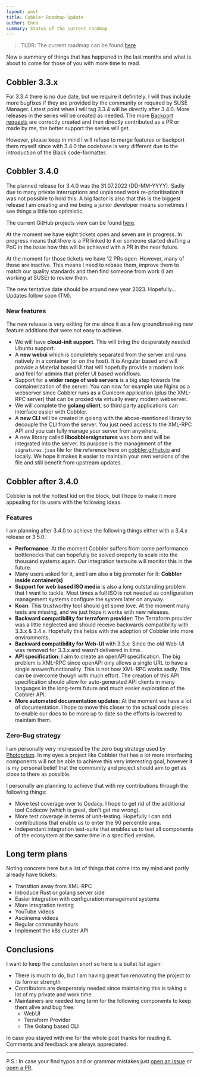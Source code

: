 ```yaml
---
layout: post
title: Cobbler Roadmap Update
author: Enno
summary: Status of the current roadmap
---
```


> TLDR: The current roadmap can be found [here](https://github.com/cobbler/cobbler/wiki/Roadmap)

Now a summary of things that has happened in the last months and what is about to come for those of you with more time
to read.

## Cobbler 3.3.x

For 3.3.4 there is no due date, but we require it definitely. I will thus include more bugfixes if they are provided by
the community or required by SUSE Manager. Latest point when I will tag 3.3.4 will be directly after 3.4.0. More
releases in the series will be created as needed. The more
[Backport requests](https://github.com/cobbler/cobbler/issues/new?assignees=&labels=backport&template=03_backport_request.md&title=%5BBackport%5D+Your+title)
are correctly created and then directly contributed as a PR or made by me, the better support the series will get.

However, please keep in mind I will refuse to merge features or backport them myself since with 3.4.0 the codebase
is very different due to the introduction of the Black code-formatter.

## Cobbler 3.4.0

The planned release for 3.4.0 was the 31.07.2022 (DD-MM-YYYY). Sadly due to many private interruptions and unplanned
work re-prioritisation it was not possible to hold this. A big factor is also that this is the biggest release I am
creating and me being a junior developer means sometimes I see things a little too optimistic.

The current GitHub projects view can be found [here](https://github.com/orgs/cobbler/projects/2/views/4). 

At the moment we have eight tickets open and seven are in progress. In progress means that there is a PR linked to it or
someone started drafting a PoC in the issue how this will be achieved with a PR in the near future.

At the moment for those tickets we have 12 PRs open. However, many of those are inactive. This means I need to rebase
them, improve them to match our quality standards and then find someone from work (I am working at SUSE) to review them. 

The new tentative date should be around new year 2023. Hopefully... Updates follow soon (TM).

### New features

The new release is very exiting for me since it as a few groundbreaking new feature additions that were not easy to
achieve.

- We will have **cloud-init support**. This will bring the desperately needed Ubuntu support.
- A **new webui** which is completely separated from the server and runs natively in a container (or on the host). It is
  Angular based and will provide a Material based UI that will hopefully provide a modern look and feel for admins that
  prefer UI based workflows.
- Support for a **wider range of web servers** is a big step towards the containerization of the server. You can now for
  example use Nginx as a webserver since Cobbler runs as a Gunicorn application (plus the XML-RPC server) that can be
  proxied via virtually every modern webserver. 
- We will complete the **golang client**, so third party applications can interface easier with Cobbler.
- A **new CLI** will be created in golang with the above-mentioned library to decouple the CLI from the server. You just
  need access to the XML-RPC API and you can fully manage your server from anywhere.
- A new library called **libcobblersignatures** was born and will be integrated into the server. Its purpose is the
  management of the `signatures.json` file for the reference here on [cobbler.github.io](https://cobbler.github.io) and
  locally. We hope it makes it easier to maintain your own versions of the file and still benefit from upstream updates.

## Cobbler after 3.4.0

Cobbler is not the hottest kid on the block, but I hope to make it more appealing for its users with the following
ideas.

### Features

I am planning after 3.4.0 to achieve the following things either with a 3.4.x release or 3.5.0:

- **Performance**: At the moment Cobbler suffers from some performance bottlenecks that can hopefully be solved
  properly to scale into the thousand systems again. Our integration testsuite will monitor this in the future.
- Many users asked for it, and I am also a big promoter for it: **Cobbler inside container(s)**
- **Support for web based ISO media** is also a long outstanding problem that I want to tackle. Most times a full ISO
  is not needed as configuration management systems configure the system later on anyway.
- **Koan**: This trustworthy tool should get some love. At the moment many tests are missing, and we just hope it works
  with new releases.
- **Backward compatibility for terraform provider**: The Terraform provider was a little neglected and should receive
  backwards compatibility with 3.3.x & 3.4.x. Hopefully this helps with the adoption of Cobbler into more environments. 
- **Backward compatibility for Web-UI** with 3.3.x: Since the old Web-UI was removed for 3.3.x and wasn't delivered in
  time.
- **API specification**: I aim to create an openAPI specification. The big problem is XML-RPC since openAPI only allows
  a single URL to have a single answer/functionality. This is not how XML-RPC works sadly. This can be overcome though
  with much effort. The creation of this API specification should allow for auto-generated API clients in many languages
  in the long-term future and much easier exploration of the Cobbler API.
- **More automated documentation updates**: At the moment we have a lot of documentation. I hope to move this closer to
  the actual code pieces to enable our docs to be more up to date so the efforts is lowered to maintain them. 

### Zero-Bug strategy

I am personally very impressed by the zero bug strategy used by [Photoprism](https://github.com/photoprism/photoprism).
In my eyes a project like Cobbler that has a lot more interfacing components will not be able to achieve this very
interesting goal, however it is my personal belief that the community and project should aim to get as close to there as
possible.

I personally am planning to achieve that with my contributions through the following things:

- Move test coverage over to Codacy. I hope to get rid of the additional tool Codecov (which is great, don't get me
  wrong).
- More test coverage in terms of unit-testing. Hopefully I can add contributions that enable us to enter the 90
  percentile area.
- Independent integration test-suite that enables us to test all components of the ecosystem at the same time in a
  specified version.

## Long term plans

Noting concrete here but a list of things that come into my mind and partly already have tickets:

- Transition away from XML-RPC
- Introduce Rust or golang server side
- Easier integration with configuration management systems
- More integration testing
- YouTube videos
- Asciinema videos
- Regular community hours
- Implement the k8s cluster API

## Conclusions

I want to keep the conclusion short so here is a bullet list again:

- There is much to do, but I am having great fun renovating the project to its former strength
- Contributors are desperately needed since maintaining this is taking a lot of my private and work time.
- Maintainers are needed long term for the following components to keep them alive and bug free:
  - WebUI
  - Terraform Provider
  - The Golang based CLI

In case you stayed with me for the whole post thanks for reading it. Comments and feedback are always appreciated.

---

P.S.: In case your find typos and or grammar mistakes just
[open an Issue](https://github.com/cobbler/cobbler.github.io/issues/new) or
[open a PR](https://github.com/cobbler/cobbler.github.io/compare).
